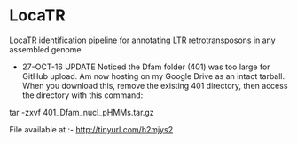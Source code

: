 # LocaTR
LocaTR identification pipeline for annotating LTR retrotransposons in any assembled genome


* 27-OCT-16 UPDATE
Noticed the Dfam folder (401) was too large for GitHub upload.
Am now hosting on my Google Drive as an intact tarball.
When you download this, remove the existing 401 directory, then access the directory with this command:

tar -zxvf 401_Dfam_nucl_pHMMs.tar.gz

File available at :- http://tinyurl.com/h2mjys2
